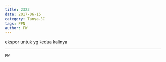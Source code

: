 ```yaml
---
title: 2323
date: 2017-06-15
category: Tanya-SC
tags: PPN
author: FW
---
```


ekspor untuk yg kedua kalinya

---



`FW`

